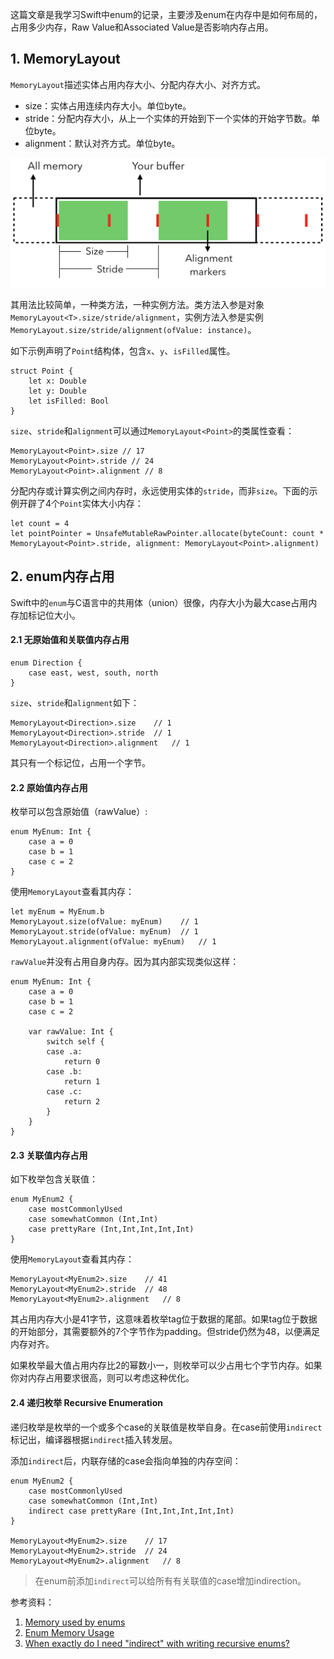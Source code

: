 这篇文章是我学习Swift中enum的记录，主要涉及enum在内存中是如何布局的，占用多少内存，Raw Value和Associated Value是否影响内存占用。

## 1. MemoryLayout

`MemoryLayout`描述实体占用内存大小、分配内存大小、对齐方式。

- size：实体占用连续内存大小。单位byte。
- stride：分配内存大小，从上一个实体的开始到下一个实体的开始字节数。单位byte。
- alignment：默认对齐方式。单位byte。

![MemoryLayout](images/21/EnumSizeStrideAlignment.png)

其用法比较简单，一种类方法，一种实例方法。类方法入参是对象`MemoryLayout<T>.size/stride/alignment`，实例方法入参是实例`MemoryLayout.size/stride/alignment(ofValue: instance)`。

如下示例声明了`Point`结构体，包含`x`、`y`、`isFilled`属性。

```
struct Point {
    let x: Double
    let y: Double
    let isFilled: Bool
}
```

`size`、`stride`和`alignment`可以通过`MemoryLayout<Point>`的类属性查看：

```
MemoryLayout<Point>.size // 17
MemoryLayout<Point>.stride // 24
MemoryLayout<Point>.alignment // 8
```

分配内存或计算实例之间内存时，永远使用实体的`stride`，而非`size`。下面的示例开辟了4个`Point`实体大小内存：

```
let count = 4
let pointPointer = UnsafeMutableRawPointer.allocate(byteCount: count * MemoryLayout<Point>.stride, alignment: MemoryLayout<Point>.alignment)
```

## 2. enum内存占用

Swift中的`enum`与C语言中的共用体（union）很像，内存大小为最大case占用内存加标记位大小。

#### 2.1 无原始值和关联值内存占用

```
enum Direction {
    case east, west, south, north
}
```

`size`、`stride`和`alignment`如下：

```
MemoryLayout<Direction>.size    // 1
MemoryLayout<Direction>.stride  // 1
MemoryLayout<Direction>.alignment   // 1
```

其只有一个标记位，占用一个字节。

#### 2.2 原始值内存占用

枚举可以包含原始值（rawValue）:

```
enum MyEnum: Int {
    case a = 0
    case b = 1
    case c = 2
}
```

使用`MemoryLayout`查看其内存：

```
let myEnum = MyEnum.b
MemoryLayout.size(ofValue: myEnum)    // 1
MemoryLayout.stride(ofValue: myEnum)  // 1
MemoryLayout.alignment(ofValue: myEnum)   // 1
```

`rawValue`并没有占用自身内存。因为其内部实现类似这样：

```
enum MyEnum: Int {
    case a = 0
    case b = 1
    case c = 2
    
    var rawValue: Int {
        switch self {
        case .a:
            return 0
        case .b:
            return 1
        case .c:
            return 2
        }
    }
}
```

#### 2.3 关联值内存占用

如下枚举包含关联值：

```
enum MyEnum2 {
    case mostCommonlyUsed
    case somewhatCommon (Int,Int)
    case prettyRare (Int,Int,Int,Int,Int)
}
```

使用`MemoryLayout`查看其内存：

```
MemoryLayout<MyEnum2>.size    // 41
MemoryLayout<MyEnum2>.stride  // 48
MemoryLayout<MyEnum2>.alignment   // 8
```

其占用内存大小是41字节，这意味着枚举tag位于数据的尾部。如果tag位于数据的开始部分，其需要额外的7个字节作为padding。但stride仍然为48，以便满足内存对齐。

如果枚举最大值占用内存比2的幂数小一，则枚举可以少占用七个字节内存。如果你对内存占用要求很高，则可以考虑这种优化。

#### 2.4 递归枚举 Recursive Enumeration

递归枚举是枚举的一个或多个case的关联值是枚举自身。在case前使用`indirect`标记出，编译器根据`indirect`插入转发层。

添加`indirect`后，内联存储的case会指向单独的内存空间：

```
enum MyEnum2 {
    case mostCommonlyUsed
    case somewhatCommon (Int,Int)
    indirect case prettyRare (Int,Int,Int,Int,Int)
}

MemoryLayout<MyEnum2>.size    // 17
MemoryLayout<MyEnum2>.stride  // 24
MemoryLayout<MyEnum2>.alignment   // 8
```

> 在enum前添加`indirect`可以给所有有关联值的case增加indirection。

参考资料：

1. [Memory used by enums](https://forums.swift.org/t/memory-used-by-enums/2060)
2. [Enum Memory Usage](https://stackoverflow.com/questions/35912242/enum-memory-usage)
3. [When exactly do I need "indirect" with writing recursive enums?](https://stackoverflow.com/questions/70392579/when-exactly-do-i-need-indirect-with-writing-recursive-enums)

